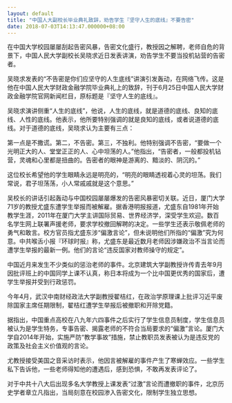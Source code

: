```yaml
---
layout: default
title: "中国人大副校长毕业典礼致辞，劝告学生『坚守人生的底线』不要告密"
date: 2018-07-03T14:13:47.000000+08:00
---
```


在中国大学校园屡屡刮起告密风暴，告密文化盛行，教授因之解聘，老师自危的背景下，中国人民大学副校长吴晓求近日发表讲演，劝告学生不要当投机钻营的告密者。

吴晓求发表的“不告密是你们应坚守的人生底线”讲演引发轰动，在网络飞传。这是他在中国人民大学财政金融学院毕业典礼上的致辞，刊于6月25日中国人民大学财政金融学院官网新闻栏目，原标题是『坚守人生的底线』。

吴晓求演讲侧重“人生的底线”，他说，人生的底线，就是道德的底线、良知的底线、人性的底线。他表示，他所要特别强调的就是良知的底线，或者说道德的底线。对于道德的底线，吴晓求认为主要有三点：

第一点是不撒谎。第二，不告密。第三，不独利。他特别强调不告密，“要做一个光明正大的人、堂堂正正的人、心中坦荡的人。”他指出，“告密者，一般都投机钻营，灵魂和心里都是扭曲的。告密者的眼神是游离的、黯淡的、阴沉的。”

这位校长希望他的学生眼睛永远是明亮的，“明亮的眼睛透视着心灵的坦荡。我们常说，君子坦荡荡，小人常戚戚就是这个意思。”

吴校长的讲话引起轰动与中国校园屡屡爆发的告密风暴密切关联。近日，厦门大学71岁的教授尤盛东遭学生举报而被解雇。据香港明报报道，尤盛东自1981年开始教学生涯，2011年在厦门大学主讲国际贸易、世界经济学，深受学生欢迎。数百名学生网上联署声援老师，要求学校撤回解聘的决定。一些学生还表示敬佩老师的勇气和敢言。校方官员指尤盛东涉“偏激言论”，但未说明他们所指的“偏激”究为何意。中共喉舌小报『环球时报』称，尤盛东是最近数月老师因涉嫌政治不当言论而遭学生举报的最新一例。他们的言论“违反国家对教师操守的规定”。

中国近月来发生不少类似的惩治老师的事件。北京建筑大学副教授许传青去年9月因批评班上的中国同学上课不认真，称日本将成为一个比中国更优秀的国家后，遭学生举报并受到行政惩罚。

今年4月，武汉中南财经政法大学副教授翟桔红，在政治学原理课上批评习近平废除国家主席任期限制，翟桔红遭学生举报后被撤职和开除党籍。

据指出，中国重点高校在八九年六四事件之后实行了学生信息员制度，学生信息员被认为是学生特务，专事告密、揭露老师的不符合当局要求的“偏激”言论。厦门大学自2014年开始，实施严防“教学事故”措施，禁止教职员发表被认为是违反党的政策及社会主义价值观的言论。

尤教授接受美国之音采访时表示，他因言被解雇的事件产生了寒蝉效应。一些学生私下告诉他，一些老师得知他的遭遇后，感到恐惧，不敢再发表评论了。

对于中共十八大后出现多名大学教授上课发表“过激”言论而遭撤职的事件，北京历史学者章立凡指出，当局刻意在校园渗入告密文化，限制学生独立思想。

